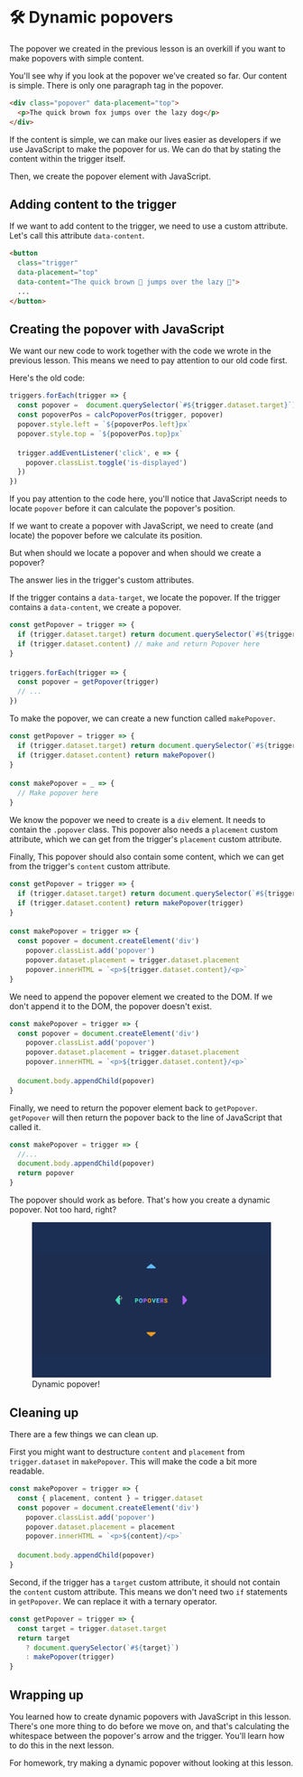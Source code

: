 # 🛠️ Dynamic popovers

The popover we created in the previous lesson is an overkill if you want to make popovers with simple content.

You'll see why if you look at the popover we've created so far. Our content is simple. There is only one paragraph tag in the popover.

```html
<div class="popover" data-placement="top">
  <p>The quick brown fox jumps over the lazy dog</p>
</div>
```

If the content is simple, we can make our lives easier as developers if we use JavaScript to make the popover for us. We can do that by stating the content within the trigger itself.

Then, we create the popover element with JavaScript.

## Adding content to the trigger

If we want to add content to the trigger, we need to use a custom attribute. Let's call this attribute `data-content`.

```html
<button
  class="trigger"
  data-placement="top"
  data-content="The quick brown 🦊 jumps over the lazy 🐶">
  ...
</button>
```

## Creating the popover with JavaScript

We want our new code to work together with the code we wrote in the previous lesson. This means we need to pay attention to our old code first.

Here's the old code:

```js
triggers.forEach(trigger => {
  const popover =  document.querySelector(`#${trigger.dataset.target}`)
  const popoverPos = calcPopoverPos(trigger, popover)
  popover.style.left = `${popoverPos.left}px`
  popover.style.top = `${popoverPos.top}px`

  trigger.addEventListener('click', e => {
    popover.classList.toggle('is-displayed')
  })
})
```

If you pay attention to the code here, you'll notice that JavaScript needs to locate `popover` before it can calculate the popover's position.

If we want to create a popover with JavaScript, we need to create (and locate) the popover before we calculate its position.

But when should we locate a popover and when should we create a popover?

The answer lies in the trigger's custom attributes.

If the trigger contains a `data-target`, we locate the popover. If the trigger contains a `data-content`, we create a popover.

```js
const getPopover = trigger => {
  if (trigger.dataset.target) return document.querySelector(`#${trigger.dataset.target}`)
  if (trigger.dataset.content) // make and return Popover here
}

triggers.forEach(trigger => {
  const popover = getPopover(trigger)
  // ...
})
```

To make the popover, we can create a new function called `makePopover`.

```js
const getPopover = trigger => {
  if (trigger.dataset.target) return document.querySelector(`#${trigger.dataset.target}`)
  if (trigger.dataset.content) return makePopover()
}

const makePopover = _ => {
  // Make popover here
}
```

We know the popover we need to create is a `div` element. It needs to contain the `.popover` class. This popover also needs a `placement` custom attribute, which we can get from the trigger's `placement` custom attribute.

Finally, This popover should also contain some content, which we can get from the trigger's `content` custom attribute.

```js
const getPopover = trigger => {
  if (trigger.dataset.target) return document.querySelector(`#${trigger.dataset.target}`)
  if (trigger.dataset.content) return makePopover(trigger)
}

const makePopover = trigger => {
  const popover = document.createElement('div')
    popover.classList.add('popover')
    popover.dataset.placement = trigger.dataset.placement
    popover.innerHTML = `<p>${trigger.dataset.content}/<p>`
}
```

We need to append the popover element we created to the DOM. If we don't append it to the DOM, the popover doesn't exist.

```js
const makePopover = trigger => {
  const popover = document.createElement('div')
    popover.classList.add('popover')
    popover.dataset.placement = trigger.dataset.placement
    popover.innerHTML = `<p>${trigger.dataset.content}/<p>`

  document.body.appendChild(popover)
}
```

Finally, we need to return the popover element back to `getPopover`. `getPopover` will then return the popover back to the line of JavaScript that called it.

```js
const makePopover = trigger => {
  //...
  document.body.appendChild(popover)
  return popover
}
```

The popover should work as before. That's how you create a dynamic popover. Not too hard, right?

<figure>
  <img src="../../images/components/popover/dynamic/popover.gif" alt="Popover that shows dynamic content in the first two popovers">
  <figcaption aria-hidden>Dynamic popover!</figcaption>
</figure>

## Cleaning up

There are a few things we can clean up.

First you might want to destructure `content` and `placement` from `trigger.dataset` in `makePopover`. This will make the code a bit more readable.

```js
const makePopover = trigger => {
  const { placement, content } = trigger.dataset
  const popover = document.createElement('div')
    popover.classList.add('popover')
    popover.dataset.placement = placement
    popover.innerHTML = `<p>${content}/<p>`

  document.body.appendChild(popover)
}
```

Second, if the trigger has a `target`  custom attribute, it should not contain the `content` custom attribute. This means we don't need two `if` statements in `getPopover`. We can replace it with a ternary operator.

```js
const getPopover = trigger => {
  const target = trigger.dataset.target
  return target
    ? document.querySelector(`#${target}`)
    : makePopover(trigger)
}
```

## Wrapping up

You learned how to create dynamic popovers with JavaScript in this lesson. There's one more thing to do before we move on, and that's calculating the whitespace between the popover's arrow and the trigger. You'll learn how to do this in the next lesson.

For homework, try making a dynamic popover without looking at this lesson.

